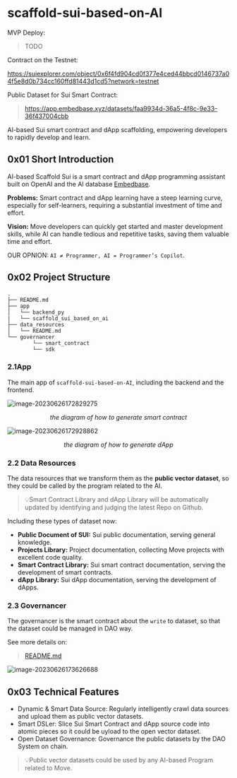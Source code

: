# scaffold-sui-based-on-AI

MVP Deploy:

> TODO

Contract on the Testnet:

https://suiexplorer.com/object/0x6f4fd904cd0f377e4ced44bbcd0146737a04f5e8d0b734cc160ffd81443d1cd5?network=testnet

Public Dataset for Sui Smart Contract:

> https://app.embedbase.xyz/datasets/faa9934d-36a5-4f8c-9e33-36f437004cbb

AI-based Sui smart contract and dApp scaffolding, empowering developers to rapidly develop and learn.

## 0x01 Short Introduction

AI-based Scaffold Sui is a smart contract and dApp programming assistant built on OpenAI and the AI database [Embedbase](https://embedbase.xyz/). 

**Problems:** Smart contract and dApp learning have a steep learning curve, especially for self-learners, requiring a substantial investment of time and effort.

**Vision:** Move developers can quickly get started and master development skills, while AI can handle tedious and repetitive tasks, saving them valuable time and effort.

OUR OPNION: `AI ≠ Programmer, AI = Programmer’s Copilot`.

## 0x02 Project Structure

```
.
├── README.md
├── app
│   └── backend_py
|   └── scaffold_sui_based_on_ai
├── data_resources
│   └── README.md
└── governancer
		└── smart_contract
		└── sdk
```

### 2.1App

The main app of `scaffold-sui-based-on-AI`, including the backend and the frontend.

![image-20230626172829275](https://p.ipic.vip/c5yvae.png)

*<center>the diagram of how to generate smart contract</center>*

![image-20230626172928862](https://p.ipic.vip/l06tcx.png)

*<center>the diagram of how to generate dApp</center>*

### 2.2 Data Resources

The data resources that we transform them as the **public vector dataset**, so they could be called by the program related to the AI.

> 💡Smart Contract Library and dApp Library will be automatically updated by identifying and judging the latest Repo on Github.

Including these types of dataset now: 

* **Public Document of SUI:**  Sui public documentation, serving general knowledge.
* **Projects Library:** Project documentation, collecting Move projects with excellent code quality.
* **Smart Contract Library:** Sui smart contract documentation, serving the development of smart contracts. 
* **dApp Library:** Sui dApp documentation, serving the development of dApps.

### 2.3 Governancer

The governancer is the smart contract about the `write` to dataset, so that the dataset could be managed in DAO way.

See more details on:

> [README.md](governancer/README.md)

![image-20230626173626688](https://p.ipic.vip/ygpd88.png)

## 0x03 Technical Features

* Dynamic & Smart Data Source:  Regularly intelligently crawl data sources and upload them as public vector datasets.
* Smart DSLer: Slice Sui Smart Contract and dApp source code into atomic pieces so it could be uyload to the open vector dataset. 
* Open Dataset Governance: Governance the public datasets by the DAO System on chain.

> 💡Public vector datasets could be used by any AI-based Program related to Move. 





